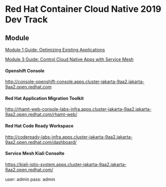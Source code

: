 # Red Hat Container Cloud Native 2019 Dev Track


## Module 

[Module 1 Guide: Optimizing Existing Applications](http://guides-m1-labs-infra.apps.cluster-jakarta-9aa2.jakarta-9aa2.open.redhat.com)

[Module 3 Guide: Control Cloud Native Apps with Service Mesh](http://guides-m3-labs-infra.apps.cluster-jakarta-9aa2.jakarta-9aa2.open.redhat.com)

#### Openshift Console
<http://console-openshift-console.apps.cluster-jakarta-9aa2.jakarta-9aa2.open.redhat.com>

#### Red Hat Application Migration Toolkit
<http://rhamt-web-console-labs-infra.apps.cluster-jakarta-9aa2.jakarta-9aa2.open.redhat.com/rhamt-web/>

#### Red Hat Code Ready Workspace
<http://codeready-labs-infra.apps.cluster-jakarta-9aa2.jakarta-9aa2.open.redhat.com/dashboard/>

#### Service Mesh Kiali Consolte
<https://kiali-istio-system.apps.cluster-jakarta-9aa2.jakarta-9aa2.open.redhat.com/>

user: admin
pass: admin
